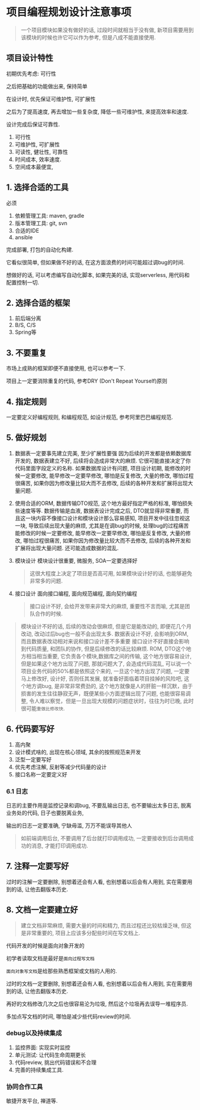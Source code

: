 # 项目编程规划设计注意事项

> 一个项目模块如果没有做好的话, 过段时间就相当于没有做, 新项目需要用到该模块的时候也许它可以作为参考, 但是八成不能直接使用.

## 项目设计特性

初期优先考虑: 可行性

之后把基础的功能做出来, 保持简单

在设计时, 优先保证可维护性, 可扩展性

之后为了提高速度, 再去增加一些复杂度, 降低一些可维护性, 来提高效率和速度.

设计完成后保证可靠性.

1. 可行性
2. 可维护性, 可扩展性
3. 可读性, 健壮性, 可靠性
4. 时间成本, 效率速度.
5. 空间成本最便宜, 

## 1. 选择合适的工具

必须
   1. 依赖管理工具: maven, gradle
   2. 版本管理工具: git, svn
   3. 合适的IDE
   4. ansible

完成部署, 打包的自动化构建.

它看似很简单, 但如果做不好的话, 在这方面浪费的时间可能超过调bug的时间.

想做好的话, 可以考虑编写自动化脚本, 如果完美的话, 实现serverless, 用代码和配置控制一切.

## 2. 选择合适的框架

1. 前后端分离
2. B/S, C/S
3. Spring等

## 3. 不要重复

市场上成熟的框架即便不直接使用, 也可以参考一下.

项目上一定要消除重复的代码, 参考DRY (Don't Repeat Yourself)原则

## 4. 指定规则

一定要定义好编程规则, 和编程规范, 如设计规范, 参考阿里巴巴编程规范.

## 5. 做好规划

1. 数据表一定要事先建立完美, 至少扩展性要强
   因为后续的开发都是依赖数据库开发的, 数据表建立不好, 后续将会造成非常大的麻烦.
   它很可能直接决定了你代码里面字段定义的名称.
   如果数据库设计有问题, 项目设计初期, 能修改的时候一定要修改, 能早修改一定要早修改, 哪怕是反复修改, 大量的修改, 哪怕过程很痛苦, 如果你因为修改量比较大而不去修改, 后续的各种开发和扩展将出现大量问题.
   
2. 使用合适的ORM, 数据传输DTO规范, 这个地方最好指定严格的标准, 哪怕损失些速度等等.
   数据传输是血液, 数据表设计完成之后, DTO就显得非常重要, 而且这一块内容不像接口设计和模块设计那么容易感知, 项目开发中往往忽视这一块, 导致后续出现大量的麻烦, 尤其是在调bug的时候, 处理bug的过程痛苦
   能修改的时候一定要修改, 能早修改一定要早修改, 哪怕是反复修改, 大量的修改, 哪怕过程很痛苦, 如果你因为修改量比较大而不去修改, 后续的各种开发和扩展将出现大量问题.
   还可能造成数据的混乱.

3. 模块设计
   模块设计很重要, 微服务, SOA一定要选择好
   > 这很大程度上决定了项目是否高可用, 如果模块设计好的话, 也能够避免非常多的问题.

4. 接口设计
   面向接口编程, 面向规范编程, 面向契约编程
   > 接口设计不好, 会给开发带来非常大的麻烦, 重要性不言而喻, 尤其是团队合作的时候.

> 模块设计不好的话, 后续的改动会很麻烦, 但是它是能改动的, 即便花几个月改动, 改动过后bug也一般不会出现太多.
> 数据表设计不好, 会影响到ORM, 而且数据表改动相对来说和接口设计差不多重要
> 接口设计不好直接会影响到代码质量, 和团队的协作, 但是后续修改的话比较麻烦.
> ROM, DTO这个地方相当相当重要, 它负责各个模块,数据库之间的传输, 这个地方很容易设计, 但是如果这个地方出现了问题, 那就问题大了, 会造成代码混乱, 可以说一个项目业务代码的50%都是依照这个来的, 一旦这个地方出现了问题, 一定要马上修改好, 设计好, 否则任其发展, 就准备好面临着项目挂掉的风险吧, 这个地方调bug, 是非常非常费劲的, 这个地方就像是人的肝脏一样沉默，由于损害的发生往往静寂无声，既便某些小方面逻辑出现了问题, 也能很容易调整, 令人难以察觉，但是一旦出现大规模的问题症状时，往往为时已晚, 此时很可能`重做比修改快`.

## 6. 代码要写好

1. 高内聚
2. 设计模式啥的, 出现在核心领域, 其余的按照规范来开发
3. 泛型一定要写好
4. 优先考虑注解, 反射等减少代码量的设计
5. 接口名称一定要定义好

### 6.1 日志

日志的主要作用是监控记录和调bug, 不要乱输出日志, 也不要输出太多日志, 脱离业务处的代码, 日子也要脱离业务, 

输出的日志一定要准确, 宁缺毋滥, 万万不能误导其他人
   > 如前端调用后台, 不要调用了后台就打印调用成功, 一定要接收到后台调用成功的消息, 才能打印调用成功.

## 7. 注释一定要写好

过时的注解一定要删除, 别想着还会有人看, 也别想着以后会有人用到, 实在需要用到的话, 让他去翻版本历史.

## 8. 文档一定要建立好

> 建立文档非常麻烦, 需要大量的时间和精力, 而且过程还比较枯燥乏味, 但这是非常重要的, 项目上应该多分配些时间在写文档上.

代码开发的时候是面向对象开发的

初学者读取文档是最好是`面向过程写文档`

`面向对象写文档`是给那些熟悉框架或文档的人用的.

过时的文档一定要删除, 别想着还会有人看, 也别想着以后会有人用到, 实在需要用到的话, 让他去翻版本历史.

再好的文档修改几次之后也很容易沦为垃圾, 然后这个垃圾再去误导一堆程序员.

多加点写文档的时间, 哪怕是减少些代码review的时间.

### debug以及持续集成

1. 监控界面: 实现实时监控
2. 单元测试: 让代码生命周期更长
3. 代码review, 挑出代码错误和不合理
4. 完善的持续集成工具.

### 协同合作工具

敏捷开发平台, 禅道等.
